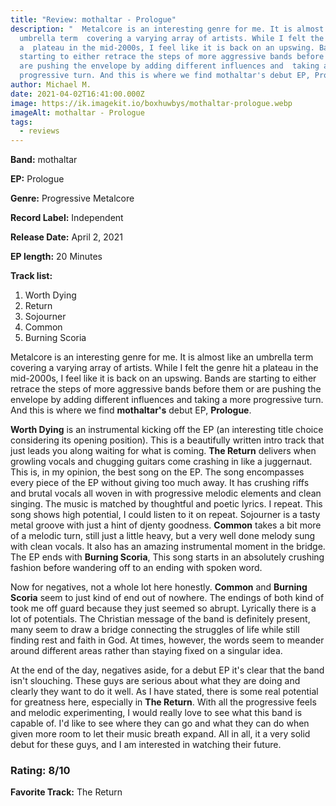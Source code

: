 ```yaml
---
title: "Review: mothaltar - Prologue"
description: "  Metalcore is an interesting genre for me. It is almost like an
  umbrella term  covering a varying array of artists. While I felt the genre hit
  a  plateau in the mid-2000s, I feel like it is back on an upswing. Bands  are
  starting to either retrace the steps of more aggressive bands before  them or
  are pushing the envelope by adding different influences and  taking a more
  progressive turn. And this is where we find mothaltar's debut EP, Prologue."
author: Michael M.
date: 2021-04-02T16:41:00.000Z
image: https://ik.imagekit.io/boxhuwbys/mothaltar-prologue.webp
imageAlt: mothaltar - Prologue
tags:
  - reviews
---
```

**Band:** mothaltar

**EP:** Prologue

**Genre:** Progressive Metalcore

**Record Label:** Independent

**Release Date:** April 2, 2021

**EP length:** 20 Minutes

**Track list:**

1. Worth Dying
2. Return
3. Sojourner
4. Common
5. Burning Scoria

Metalcore is an interesting genre for me. It is almost like an umbrella term 
covering a varying array of artists. While I felt the genre hit a 
plateau in the mid-2000s, I feel like it is back on an upswing. Bands 
are starting to either retrace the steps of more aggressive bands before
 them or are pushing the envelope by adding different influences and 
taking a more progressive turn. And this is where we find **mothaltar's** debut EP, **Prologue**.

**Worth Dying** is an instrumental kicking off the EP (an interesting title choice 
considering its opening position). This is a beautifully written intro 
track that just leads you along waiting for what is coming. **The Return**
 delivers when growling vocals and chugging guitars come crashing in 
like a juggernaut. This is, in my opinion, the best song on the EP. The 
song encompasses every piece of the EP without giving too much away. It 
has crushing riffs and brutal vocals all woven in with progressive 
melodic elements and clean singing. The music is matched by thoughtful 
and poetic lyrics. I repeat. This song shows high potential, I could 
listen to it on repeat. Sojourner is a tasty metal groove with just a 
hint of djenty goodness. **Common** takes a bit more of a 
melodic turn, still just a little heavy, but a very well done melody 
sung with clean vocals. It also has an amazing instrumental moment in 
the bridge. The EP ends with **Burning Scoria**, This song starts in an absolutely crushing fashion before wandering off to an ending with spoken word.

Now for negatives, not a whole lot here honestly. **Common** and **Burning Scoria**
 seem to just kind of end out of nowhere. The endings of both kind of 
took me off guard because they just seemed so abrupt. Lyrically there is
 a lot of potentials. The Christian message of the band is definitely 
present, many seem to draw a bridge connecting the struggles of life 
while still finding rest and faith in God. At times, however, the words 
seem to meander around different areas rather than staying fixed on a 
singular idea.

At the end of the day, negatives aside, for a debut EP it's clear that the band isn't slouching. These guys are serious about what they are doing and clearly they want to do it well.  As I have stated, there is some real potential for greatness here, 
especially in **The Return**. With all the progressive feels and melodic experimenting, I would really love to see what this band is capable of. I'd like to see where they can go and what they can do when given more room to let their music breath expand. All in all, it a very solid debut for these guys, and I am interested in watching 
their future.

### Rating: 8/10

**Favorite Track:** The Return
